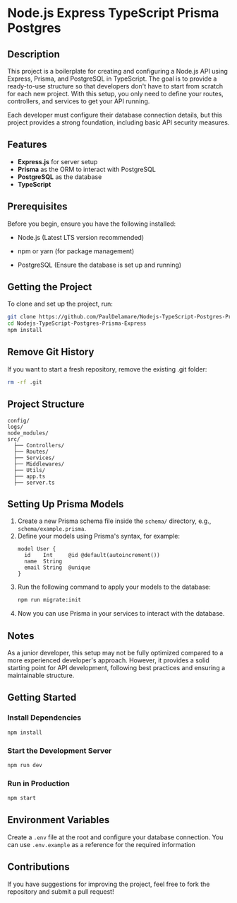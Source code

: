 # Node.js Express TypeScript Prisma Postgres

## Description

This project is a boilerplate for creating and configuring a Node.js API using Express, Prisma, and PostgreSQL in TypeScript. The goal is to provide a ready-to-use structure so that developers don't have to start from scratch for each new project. With this setup, you only need to define your routes, controllers, and services to get your API running.

Each developer must configure their database connection details, but this project provides a strong foundation, including basic API security measures.

## Features

- **Express.js** for server setup
- **Prisma** as the ORM to interact with PostgreSQL
- **PostgreSQL** as the database
- **TypeScript**

## Prerequisites

Before you begin, ensure you have the following installed:

- Node.js (Latest LTS version recommended)

- npm or yarn (for package management)

- PostgreSQL (Ensure the database is set up and running)

## Getting the Project

To clone and set up the project, run:

```bash
git clone https://github.com/PaulDelamare/Nodejs-TypeScript-Postgres-Prisma-Express.git
cd Nodejs-TypeScript-Postgres-Prisma-Express
npm install
```

## Remove Git History

If you want to start a fresh repository, remove the existing .git folder:

```bash
rm -rf .git
```

## Project Structure

```
config/
logs/
node_modules/
src/
  ├── Controllers/
  ├── Routes/
  ├── Services/
  ├── Middlewares/
  ├── Utils/
  ├── app.ts
  ├── server.ts
```

## Setting Up Prisma Models

1. Create a new Prisma schema file inside the `schema/` directory, e.g., `schema/example.prisma`.
2. Define your models using Prisma's syntax, for example:
   ```prisma
   model User {
     id    Int     @id @default(autoincrement())
     name  String
     email String  @unique
   }
   ```
3. Run the following command to apply your models to the database:
   ```sh
   npm run migrate:init
   ```
4. Now you can use Prisma in your services to interact with the database.

## Notes

As a junior developer, this setup may not be fully optimized compared to a more experienced developer's approach. However, it provides a solid starting point for API development, following best practices and ensuring a maintainable structure.

## Getting Started

### Install Dependencies

```sh
npm install
```

### Start the Development Server

```sh
npm run dev
```

### Run in Production

```sh
npm start
```

## Environment Variables

Create a `.env` file at the root and configure your database connection. You can use `.env.example` as a reference for the required information

## Contributions

If you have suggestions for improving the project, feel free to fork the repository and submit a pull request!
